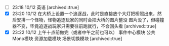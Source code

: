 
- [ ] 23:18 10/12 英语 
	[archived::true]
- [x] 23:20 
	10/12 在大桥上设置一个追逐战，此时是直接放个大灯把桥照出来，然后安排一个怪物，怪物追逐玩家的同时会把大桥的图片整没
	图片没了，但碰撞器不变，毕竟追逐战玩家只需要往前跑就行，不会回头看 [archived::true]
- [x] 23:22 
	10/12 上午十点前做完（或者中午之前也可以）
	事件中心模块
	公共Mono模块
	资源加载模块
	场景切换模块 [archived::true]